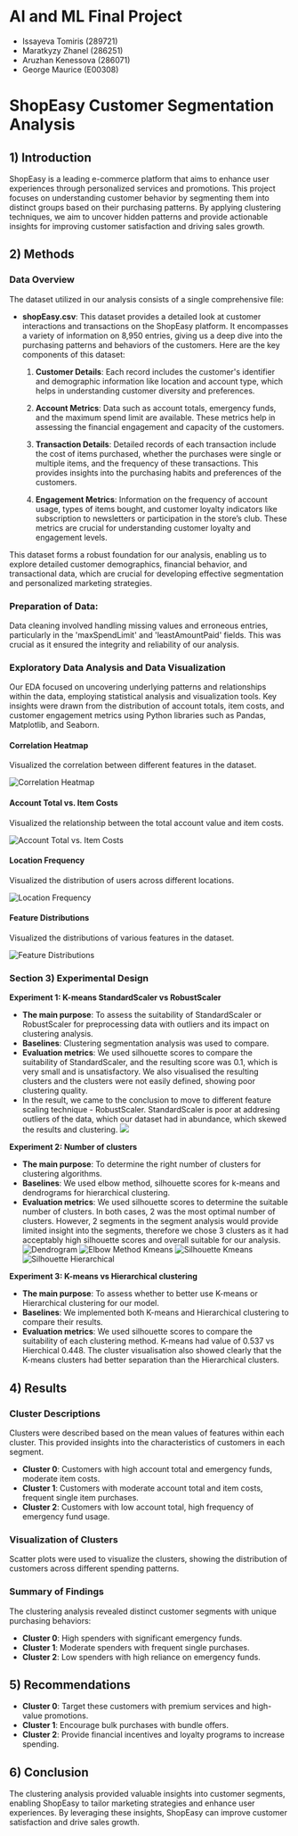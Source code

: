 # AI and ML Final Project
- Issayeva Tomiris (289721)
- Maratkyzy Zhanel (286251)
- Aruzhan Kenessova (286071)
- George Maurice (E00308)

# ShopEasy Customer Segmentation Analysis

## 1) Introduction

ShopEasy is a leading e-commerce platform that aims to enhance user experiences through personalized services and promotions. This project focuses on understanding customer behavior by segmenting them into distinct groups based on their purchasing patterns. By applying clustering techniques, we aim to uncover hidden patterns and provide actionable insights for improving customer satisfaction and driving sales growth.

## 2) Methods

### Data Overview
The dataset utilized in our analysis consists of a single comprehensive file:

- **shopEasy.csv**: This dataset provides a detailed look at customer interactions and transactions on the ShopEasy platform. It encompasses a variety of information on 8,950 entries, giving us a deep dive into the purchasing patterns and behaviors of the customers. Here are the key components of this dataset:

  1. **Customer Details**: Each record includes the customer's identifier and demographic information like location and account type, which helps in understanding customer diversity and preferences.
  
  2. **Account Metrics**: Data such as account totals, emergency funds, and the maximum spend limit are available. These metrics help in assessing the financial engagement and capacity of the customers.
  
  3. **Transaction Details**: Detailed records of each transaction include the cost of items purchased, whether the purchases were single or multiple items, and the frequency of these transactions. This provides insights into the purchasing habits and preferences of the customers.
  
  4. **Engagement Metrics**: Information on the frequency of account usage, types of items bought, and customer loyalty indicators like subscription to newsletters or participation in the store’s club. These metrics are crucial for understanding customer loyalty and engagement levels.

This dataset forms a robust foundation for our analysis, enabling us to explore detailed customer demographics, financial behavior, and transactional data, which are crucial for developing effective segmentation and personalized marketing strategies.

### Preparation of Data:
Data cleaning involved handling missing values and erroneous entries, particularly in the 'maxSpendLimit' and 'leastAmountPaid' fields. This was crucial as it ensured the integrity and reliability of our analysis.


 ### Exploratory Data Analysis and Data Visualization

Our EDA focused on uncovering underlying patterns and relationships within the data, employing statistical analysis and visualization tools. Key insights were drawn from the distribution of account totals, item costs, and customer engagement metrics using Python libraries such as Pandas, Matplotlib, and Seaborn.

#### Correlation Heatmap

Visualized the correlation between different features in the dataset.

![Correlation Heatmap](images/correlation_heatmap.png)

#### Account Total vs. Item Costs

Visualized the relationship between the total account value and item costs.

![Account Total vs. Item Costs](images/account_total_vs_item_costs.png)

#### Location Frequency

Visualized the distribution of users across different locations.

![Location Frequency](images/location_frequency.png)

#### Feature Distributions

Visualized the distributions of various features in the dataset.

![Feature Distributions](images/feature_distributions.png)

### Section 3) Experimental Design

**Experiment 1: K-means StandardScaler vs RobustScaler**
- **The main purpose**: To assess the suitability of StandardScaler or RobustScaler for preprocessing data with outliers and its impact on clustering analysis.
- **Baselines**: Clustering segmentation analysis was used to compare. 
- **Evaluation metrics**: We used silhouette scores to compare the suitability of StandardScaler, and the resulting score was 0.1, which is very small and is unsatisfactory. We also visualised the resulting clusters and the clusters were not easily defined, showing poor clustering quality.
- In the result, we came to the conclusion to move to different feature scaling technique - RobustScaler. StandardScaler is poor at addresing outliers of the data, which our dataset had in abundance, which skewed the results and clustering.
![](images/feature_distributions.png)

**Experiment 2: Number of clusters**
- **The main purpose**: To determine the right number of clusters for clustering algorithms. 
- **Baselines**: We used elbow method, silhouette scores for k-means and dendrograms for hierarchical clustering. 
- **Evaluation metrics**: We used silhouette scores to determine the suitable number of clusters. In both cases, 2 was the most optimal number of clusters. However, 2 segments in the segment analysis would provide limited insight into the segments, therefore we chose 3 clusters as it had acceptably high silhouette scores and overall suitable for our analysis.
![Dendrogram](images/dendrogram.png)
![Elbow Method Kmeans](images/elbow_method_robust.png)
![Silhouette Kmeans](images/silhouette_analysis_kmeans.png)
![Silhouette Hierarchical](images/silhouette_analysis_hierarchical.png)

**Experiment 3: K-means vs Hierarchical clustering**
- **The main purpose**: To assess whether to better use K-means or Hierarchical clustering for our model.
- **Baselines**: We implemented both K-means and Hierarchical clustering to compare their results. 
- **Evaluation metrics**: We used silhouette scores to compare the suitability of each clustering method. K-means had value of 0.537 vs Hierchical 0.448. The cluster visualisation also showed clearly that the K-means clusters had better separation than the Hierarchical clusters. 

 
## 4) Results

### Cluster Descriptions

Clusters were described based on the mean values of features within each cluster. This provided insights into the characteristics of customers in each segment.

- **Cluster 0**: Customers with high account total and emergency funds, moderate item costs.
- **Cluster 1**: Customers with moderate account total and item costs, frequent single item purchases.
- **Cluster 2**: Customers with low account total, high frequency of emergency fund usage.

### Visualization of Clusters

Scatter plots were used to visualize the clusters, showing the distribution of customers across different spending patterns.

### Summary of Findings

The clustering analysis revealed distinct customer segments with unique purchasing behaviors:
- **Cluster 0**: High spenders with significant emergency funds.
- **Cluster 1**: Moderate spenders with frequent single purchases.
- **Cluster 2**: Low spenders with high reliance on emergency funds.

## 5) Recommendations

- **Cluster 0**: Target these customers with premium services and high-value promotions.
- **Cluster 1**: Encourage bulk purchases with bundle offers.
- **Cluster 2**: Provide financial incentives and loyalty programs to increase spending.

## 6) Conclusion

The clustering analysis provided valuable insights into customer segments, enabling ShopEasy to tailor marketing strategies and enhance user experiences. By leveraging these insights, ShopEasy can improve customer satisfaction and drive sales growth.
